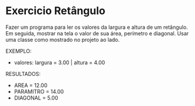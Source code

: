 
# Exercicio Retângulo 

Fazer um programa para ler os valores da largura e altura 
de um retângulo. Em seguida, mostrar na tela o valor de 
sua área, perímetro e diagonal. Usar uma classe como 
mostrado no projeto ao lado.

EXEMPLO:
- valores: largura = 3.00 | altura = 4.00

 RESULTADOS:

- AREA = 12.00
- PARAMITRO = 14.00
- DIAGONAL = 5.00
